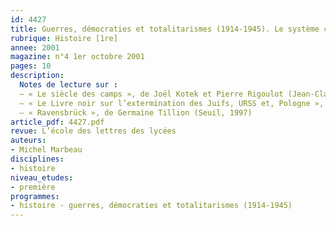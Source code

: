```yaml
---
id: 4427
title: Guerres, démocraties et totalitarismes (1914-1945). Le système concentrationnaire
rubrique: Histoire [1re]
annee: 2001
magazine: n°4 1er octobre 2001
pages: 10
description: 
  Notes de lecture sur :
  – « Le siècle des camps », de Joël Kotek et Pierre Rigoulot (Jean-Claude Lattès, 2000)
  – « Le Livre noir sur l’extermination des Juifs, URSS et, Pologne », de Vassili Grossman et Ilya Ehrenburg (Livre de poche, 2001)
  – « Ravensbrück », de Germaine Tillion (Seuil, 1997)
article_pdf: 4427.pdf
revue: L’école des lettres des lycées
auteurs:
- Michel Marbeau
disciplines:
- histoire
niveau_etudes:
- première
programmes:
- histoire - guerres, démocraties et totalitarismes (1914-1945)
---
```

